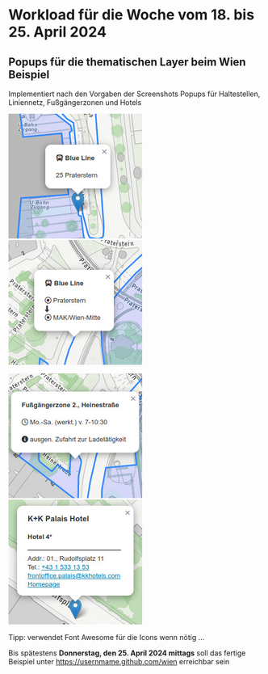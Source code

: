 # Workload für die Woche vom 18. bis 25. April 2024

## Popups für die thematischen Layer beim Wien Beispiel

Implementiert nach den Vorgaben der Screenshots Popups für Haltestellen, Liniennetz, Fußgängerzonen und Hotels

![Popup bei den Haltestellen](wl5_popup_stops.jpg) ![Popup beim Liniennetz](wl5_popup_lines.jpg)

![Popup bei den Fußgängerzonen](wl5_popup_zones.jpg) ![Popup bei den Hotels](wl5_popup_hotels.jpg)

Tipp: verwendet Font Awesome für die Icons wenn nötig ...

Bis spätestens **Donnerstag, den 25. April 2024 mittags** soll das fertige Beispiel unter https://usernmame.github.com/wien erreichbar sein
